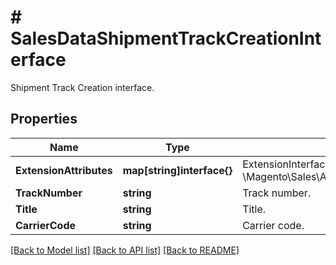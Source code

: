 # # SalesDataShipmentTrackCreationInterface
Shipment Track Creation interface.

## Properties 


Name | Type | Description | Notes
------------ | ------------- | ------------- | -------------
**ExtensionAttributes**| **map[string]interface{}** | ExtensionInterface class for @see \\Magento\\Sales\\Api\\Data\\ShipmentTrackCreationInterface  | [optional]
**TrackNumber**| **string** | Track number.  |
**Title**| **string** | Title.  |
**CarrierCode**| **string** | Carrier code.  |


[[Back to Model list]](../../README.md#models) [[Back to API list]](../../README.md#endpoints) [[Back to README]](../../README.md)

